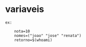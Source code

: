 # variaveis
	
	ex:
``` fruta="babana"
	nota=10
	nomes=("joao" "jose" "renata")
	retorno=$(whoami)
```
